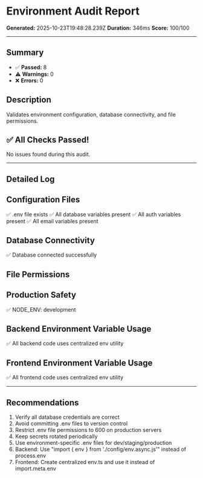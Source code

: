 # Environment Audit Report

**Generated:** 2025-10-23T19:48:28.239Z
**Duration:** 346ms
**Score:** 100/100

---

## Summary

- ✅ **Passed:** 8
- ⚠️  **Warnings:** 0
- ❌ **Errors:** 0

## Description

Validates environment configuration, database connectivity, and file permissions.

## ✅ All Checks Passed!

No issues found during this audit.

---

## Detailed Log


## Configuration Files

✅ .env file exists
✅ All database variables present
✅ All auth variables present
✅ All email variables present

## Database Connectivity

✅ Database connected successfully

## File Permissions


## Production Safety

✅ NODE_ENV: development

## Backend Environment Variable Usage

✅ All backend code uses centralized env utility

## Frontend Environment Variable Usage

✅ All frontend code uses centralized env utility

---

## Recommendations

1. Verify all database credentials are correct
2. Avoid committing .env files to version control
3. Restrict .env file permissions to 600 on production servers
4. Keep secrets rotated periodically
5. Use environment-specific .env files for dev/staging/production
6. Backend: Use "import { env } from './config/env.async.js'" instead of process.env
7. Frontend: Create centralized env.ts and use it instead of import.meta.env
